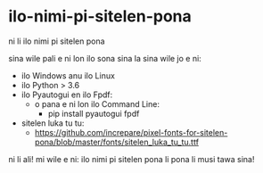 # ilo-nimi-pi-sitelen-pona
ni li ilo nimi pi sitelen pona

sina wile pali e ni lon ilo sona sina la sina wile jo e ni:
  - ilo Windows anu ilo Linux
  - ilo Python > 3.6
  - ilo Pyautogui en ilo Fpdf:
    - o pana e ni lon ilo Command Line:
      - pip install pyautogui fpdf
  - sitelen luka tu tu:
    - https://github.com/increpare/pixel-fonts-for-sitelen-pona/blob/master/fonts/sitelen_luka_tu_tu.ttf

ni li ali! mi wile e ni: ilo nimi pi sitelen pona li pona li musi tawa sina!
